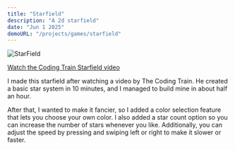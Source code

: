 ```yaml
---
title: "Starfield"
description: "A 2d starfield"
date: "Jun 1 2025"
demoURL: "/projects/games/starfield"
---
```


![StarField](/images/starfield.png)

[Watch the Coding Train Starfield video](https://www.youtube.com/watch?v=17WoOqgXsRM&list=PLRqwX-V7Uu6ZiZxtDDRCi6uhfTH4FilpH&index=1)

I made this starfield after watching a video by The Coding Train. He created a basic star system in 10 minutes, and I managed to build mine in about half an hour. 

After that, I wanted to make it fancier, so I added a color selection feature that lets you choose your own color. I also added a star count option so you can increase the number of stars whenever you like. Additionally, you can adjust the speed by pressing and swiping left or right to make it slower or faster.